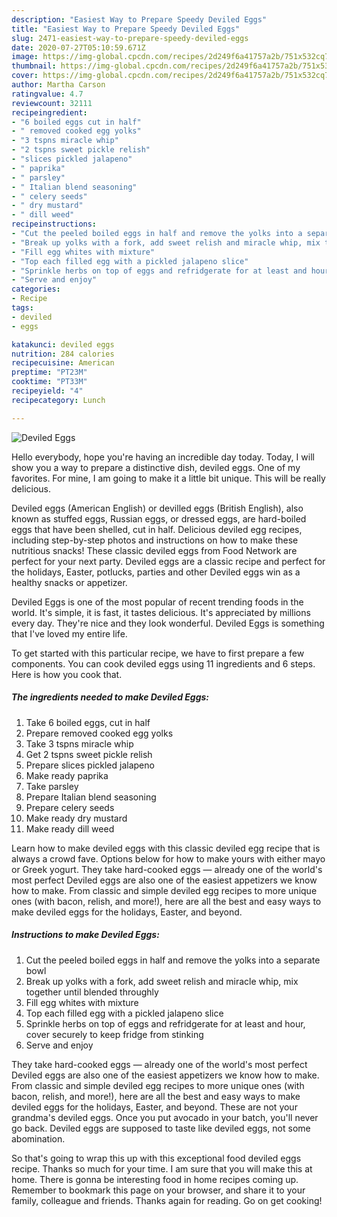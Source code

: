 ```yaml
---
description: "Easiest Way to Prepare Speedy Deviled Eggs"
title: "Easiest Way to Prepare Speedy Deviled Eggs"
slug: 2471-easiest-way-to-prepare-speedy-deviled-eggs
date: 2020-07-27T05:10:59.671Z
image: https://img-global.cpcdn.com/recipes/2d249f6a41757a2b/751x532cq70/deviled-eggs-recipe-main-photo.jpg
thumbnail: https://img-global.cpcdn.com/recipes/2d249f6a41757a2b/751x532cq70/deviled-eggs-recipe-main-photo.jpg
cover: https://img-global.cpcdn.com/recipes/2d249f6a41757a2b/751x532cq70/deviled-eggs-recipe-main-photo.jpg
author: Martha Carson
ratingvalue: 4.7
reviewcount: 32111
recipeingredient:
- "6 boiled eggs cut in half"
- " removed cooked egg yolks"
- "3 tspns miracle whip"
- "2 tspns sweet pickle relish"
- "slices pickled jalapeno"
- " paprika"
- " parsley"
- " Italian blend seasoning"
- " celery seeds"
- " dry mustard"
- " dill weed"
recipeinstructions:
- "Cut the peeled boiled eggs in half and remove the yolks into a separate bowl"
- "Break up yolks with a fork, add sweet relish and miracle whip, mix together until blended throughly"
- "Fill egg whites with mixture"
- "Top each filled egg with a pickled jalapeno slice"
- "Sprinkle herbs on top of eggs and refridgerate for at least and hour, cover securely to keep fridge from stinking"
- "Serve and enjoy"
categories:
- Recipe
tags:
- deviled
- eggs

katakunci: deviled eggs 
nutrition: 284 calories
recipecuisine: American
preptime: "PT23M"
cooktime: "PT33M"
recipeyield: "4"
recipecategory: Lunch

---
```



![Deviled Eggs](https://img-global.cpcdn.com/recipes/2d249f6a41757a2b/751x532cq70/deviled-eggs-recipe-main-photo.jpg)

Hello everybody, hope you're having an incredible day today. Today, I will show you a way to prepare a distinctive dish, deviled eggs. One of my favorites. For mine, I am going to make it a little bit unique. This will be really delicious.

Deviled eggs (American English) or devilled eggs (British English), also known as stuffed eggs, Russian eggs, or dressed eggs, are hard-boiled eggs that have been shelled, cut in half. Delicious deviled egg recipes, including step-by-step photos and instructions on how to make these nutritious snacks! These classic deviled eggs from Food Network are perfect for your next party. Deviled eggs are a classic recipe and perfect for the holidays, Easter, potlucks, parties and other Deviled eggs win as a healthy snacks or appetizer.

Deviled Eggs is one of the most popular of recent trending foods in the world. It's simple, it is fast, it tastes delicious. It's appreciated by millions every day. They're nice and they look wonderful. Deviled Eggs is something that I've loved my entire life.


To get started with this particular recipe, we have to first prepare a few components. You can cook deviled eggs using 11 ingredients and 6 steps. Here is how you cook that.

<!--inarticleads1-->

##### The ingredients needed to make Deviled Eggs:

1. Take 6 boiled eggs, cut in half
1. Prepare  removed cooked egg yolks
1. Take 3 tspns miracle whip
1. Get 2 tspns sweet pickle relish
1. Prepare slices pickled jalapeno
1. Make ready  paprika
1. Take  parsley
1. Prepare  Italian blend seasoning
1. Prepare  celery seeds
1. Make ready  dry mustard
1. Make ready  dill weed


Learn how to make deviled eggs with this classic deviled egg recipe that is always a crowd fave. Options below for how to make yours with either mayo or Greek yogurt. They take hard-cooked eggs — already one of the world&#39;s most perfect Deviled eggs are also one of the easiest appetizers we know how to make. From classic and simple deviled egg recipes to more unique ones (with bacon, relish, and more!), here are all the best and easy ways to make deviled eggs for the holidays, Easter, and beyond. 

<!--inarticleads2-->

##### Instructions to make Deviled Eggs:

1. Cut the peeled boiled eggs in half and remove the yolks into a separate bowl
1. Break up yolks with a fork, add sweet relish and miracle whip, mix together until blended throughly
1. Fill egg whites with mixture
1. Top each filled egg with a pickled jalapeno slice
1. Sprinkle herbs on top of eggs and refridgerate for at least and hour, cover securely to keep fridge from stinking
1. Serve and enjoy


They take hard-cooked eggs — already one of the world&#39;s most perfect Deviled eggs are also one of the easiest appetizers we know how to make. From classic and simple deviled egg recipes to more unique ones (with bacon, relish, and more!), here are all the best and easy ways to make deviled eggs for the holidays, Easter, and beyond. These are not your grandma&#39;s deviled eggs. Once you put avocado in your batch, you&#39;ll never go back. Deviled eggs are supposed to taste like deviled eggs, not some abomination. 

So that's going to wrap this up with this exceptional food deviled eggs recipe. Thanks so much for your time. I am sure that you will make this at home. There is gonna be interesting food in home recipes coming up. Remember to bookmark this page on your browser, and share it to your family, colleague and friends. Thanks again for reading. Go on get cooking!
